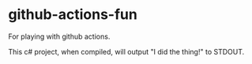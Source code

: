 # github-actions-fun
For playing with github actions.

This c# project, when compiled, will output "I did the thing!" to STDOUT. 


